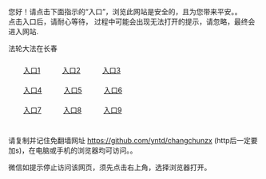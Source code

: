 您好！请点击下面指示的“入口”，浏览此网站是安全的，且为您带来平安。。 <br/>
点击入口后，请耐心等待， 过程中可能会出现无法打开的提示，请忽略，最终会进入网站. </br>

法轮大法在长春<br/>
<div style="padding:10px"><a style="margin:20px" target="_blank" href="https://dvpkqf41t5fu.cloudfront.net/2Qpsp?lepqakth" id="ccLink1" rel="nofollow">入口1</a> <a target="_blank" style="margin:20px" href="https://d1vfmui38lwn6o.cloudfront.net/2Qpsp?lhqzzhne" id="ccLink2" rel="nofollow">入口2</a> <a style="margin:20px" target="_blank" href="https://dk3d46z5ir79r.cloudfront.net/2Qpsp?zjbftwxo" id="ccLink3" rel="nofollow">入口3</a></div>

<div style="padding:10px" ><a style="margin:20px" target="_blank" href="https://dvpkqf41t5fu.cloudfront.net/2Qpsp?lepqakth" id="ccLink4" rel="nofollow">入口4</a> <a style="margin:20px" href="https://d1vfmui38lwn6o.cloudfront.net/2Qpsp?lhqzzhne" target="_blank" id="ccLink5" rel="nofollow">入口5</a> <a style="margin:20px" href="https://dk3d46z5ir79r.cloudfront.net/2Qpsp?zjbftwxo" target="_blank" id="ccLink6" rel="nofollow">入口6</a></div>

<div style="padding:10px"><a style="margin:20px" target="_blank" href="https://dvpkqf41t5fu.cloudfront.net/2Qpsp?lepqakth" id="ccLink7" rel="nofollow">入口7</a> <a style="margin:20px" href="https://d1vfmui38lwn6o.cloudfront.net/2Qpsp?lhqzzhne" target="_blank" id="ccLink8" rel="nofollow">入口8</a> <a style="margin:20px" target="_blank" href="https://dk3d46z5ir79r.cloudfront.net/2Qpsp?zjbftwxo" id="ccLink9" rel="nofollow">入口9</a></div>

<br/>



请复制并记住免翻墙网址 https://github.com/yntd/changchunzx (http后一定要加s)，在电脑或手机的浏览器均可访问。。<br/>

微信如提示停止访问该网页，须先点击右上角，选择浏览器打开。
